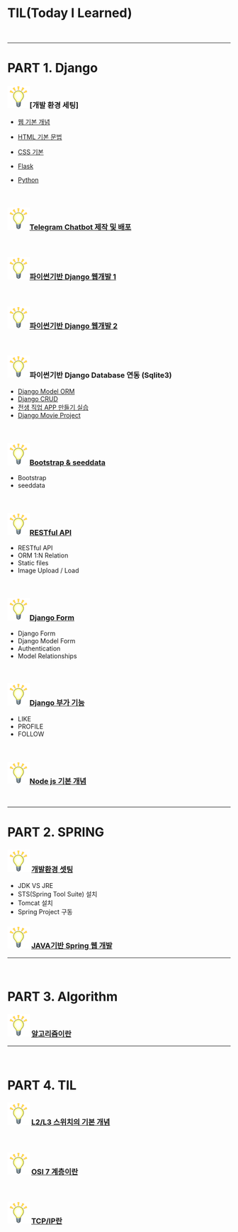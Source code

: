 # TIL(Today I Learned)

<br>

---

# PART 1. Django

### ![light](/image/light.jpeg)[개발 환경 세팅]

- [웹 기본 개념](./01.Django/mdfile/1.hphk_intro_html.md "웹 기본 개념")

- [HTML 기본 문법](./01.Django/mdfile/1.hphk_intro_html.md "HTML 기본 문법")

- [CSS 기본](./01.Django/mdfile/2.hphk_css.md)

- [Flask](./01.Django/mdfile/4.hphk_flask.md)

- [Python](./01.Django/mdfile/3.hphk_python.md)

  <br>

### ![light](/image/light.jpeg)[Telegram Chatbot 제작 및 배포](./01.Django/mdfile/4.hphk_flask.md)

<br>

### ![light](/image/light.jpeg)[파이썬기반 Django 웹개발 1](./01.Django/mdfile/5.hphk_django.md)

<br>

### ![light](/image/light.jpeg)[파이썬기반 Django 웹개발 2](./01.Django/mdfile/5.hphk_django2.md)

<br>

### ![light](/image/light.jpeg)파이썬기반 Django Database 연동 (Sqlite3)

+ [Django Model ORM](./01.Django/mdfile/6.hphk_django_db.md)
+ [Django CRUD](./01.Django/mdfile/7.hphk_django_db_crud.md)
+ [전생 직업 APP 만들기 실습](./01.Django/mdfile/8.hphk_django_exam_gaker.md)
+ [Django Movie Project](./01.Django/mdfile/9.hphk_django_movie_project.md)

<br>

### ![light](/image/light.jpeg)[Bootstrap & seeddata](./01.Django/mdfile/10.hphk_bootstrap_seeddata.md)

+ Bootstrap
+ seeddata

<br>

### ![light](/image/light.jpeg)[RESTful API](./01.Django/mdfile/11.hphk_restful_api.md)

+ RESTful API
+ ORM 1:N Relation
+ Static files
+ Image Upload / Load

<br>

### ![light](/image/light.jpeg)[Django Form](./01.Django/mdfile/12.hphk_django_form.md)

+ Django Form
+ Django Model Form
+ Authentication
+ Model Relationships

<br>

### ![light](/image/light.jpeg)[Django 부가 기능](./01.Django/mdfile/13.hphk_django_like_profile_follow.md)

+ LIKE
+ PROFILE
+ FOLLOW

<br>

### ![light](/image/light.jpeg)[Node js 기본 개념](./01.Django/mdfile/14.hphk_nodejs.md)

<br>

---

# PART 2. SPRING

### ![light](/image/light.jpeg) [개발환경 셋팅](./02.spring/mdfile/01.spring_intro.md)

- JDK VS JRE 
- STS(Spring Tool Suite) 설치
- Tomcat 설치
- Spring Project 구동

### ![light](/image/light.jpeg) [JAVA기반 Spring 웹 개발](./02.spring/mdfile/01.spring_intro.md)

---

<br>

# PART 3. Algorithm

### ![light](/image/light.jpeg) [알고리즘이란](./03.algorithm/mdfile/01_algorithm_intro.md)

---

<br>

# PART 4. TIL

### ![light](/image/light.jpeg) [L2/L3 스위치의 기본 개념](./04.HDN/l2l3.md)

<br>

### ![light](/image/light.jpeg) [OSI 7 계층이란](./04.HDN/osi7.md)

<br>

### ![light](/image/light.jpeg) [TCP/IP란](./04.HDN/tcpip.md)